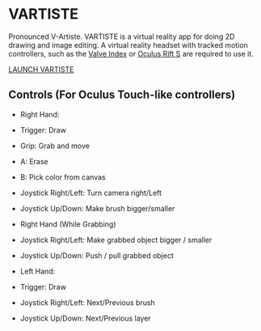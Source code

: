 # VARTISTE

Pronounced V-Artiste. VARTISTE is a virtual reality app for doing 2D drawing and
image editing. A virtual reality headset with tracked motion controllers, such
as the [Valve Index](https://store.steampowered.com/valveindex) or
[Oculus Rift S](https://www.oculus.com/rift-s/) are required to use it.

<a class="launch-button" href="/index.html">LAUNCH VARTISTE</a>

## Controls (For Oculus Touch-like controllers)

 - Right Hand:
  - Trigger: Draw
  - Grip: Grab and move
  - A: Erase
  - B: Pick color from canvas
  - Joystick Right/Left: Turn camera right/Left
  - Joystick Up/Down: Make brush bigger/smaller
 - Right Hand (While Grabbing)
  - Joystick Right/Left: Make grabbed object bigger / smaller
  - Joystick Up/Down: Push / pull grabbed object

 - Left Hand:
  - Trigger: Draw
  - Joystick Right/Left: Next/Previous brush
  - Joystick Up/Down: Next/Previous layer

